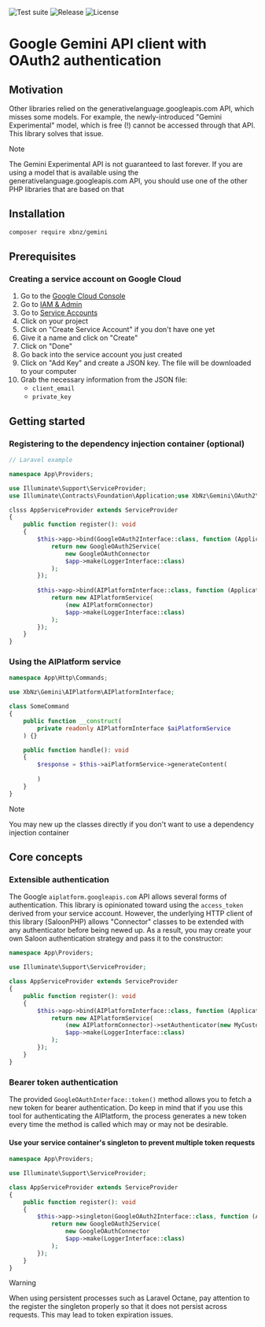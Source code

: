 ![Test suite](https://img.shields.io/github/workflow/status/XbNz/gemini/CI/main?style=flat-square)
![Release](https://img.shields.io/github/v/release/XbNz/gemini?style=flat-square)
![License](https://img.shields.io/github/license/XbNz/gemini?style=flat-square)

# Google Gemini API client with OAuth2 authentication
## Motivation
Other libraries relied on the generativelanguage.googleapis.com API, which misses some models. For example, the newly-introduced "Gemini Experimental" model, which is free (!) cannot be accessed through that API. This library solves that issue. 
> [!NOTE]
> The Gemini Experimental API is not guaranteed to last forever. If you are using a model that is available using the generativelanguage.googleapis.com API, you should use one of the other PHP libraries that are based on that

## Installation
```bash
composer require xbnz/gemini
```

## Prerequisites
### Creating a service account on Google Cloud
1. Go to the [Google Cloud Console](https://console.cloud.google.com/)
2. Go to [IAM & Admin](https://console.cloud.google.com/iam-admin/)
3. Go to [Service Accounts](https://console.cloud.google.com/iam-admin/serviceaccounts)
4. Click on your project
5. Click on "Create Service Account" if you don't have one yet
6. Give it a name and click on "Create"
7. Click on "Done"
8. Go back into the service account you just created
9. Click on "Add Key" and create a JSON key. The file will be downloaded to your computer
10. Grab the necessary information from the JSON file:
    - `client_email`
    - `private_key`

## Getting started

### Registering to the dependency injection container (optional)

```php
// Laravel example

namespace App\Providers;

use Illuminate\Support\ServiceProvider;
use Illuminate\Contracts\Foundation\Application;use XbNz\Gemini\OAuth2\Saloon\Connectors\GoogleOAuthConnector;

clsss AppServiceProvider extends ServiceProvider
{
    public function register(): void
    {
        $this->app->bind(GoogleOAuth2Interface::class, function (Application $app) {
            return new GoogleOAuth2Service(
                new GoogleOAuthConnector
                $app->make(LoggerInterface::class)
            );
        });
        
        $this->app->bind(AIPlatformInterface::class, function (Application $app) {
            return new AIPlatformService(
                (new AIPlatformConnector)
                $app->make(LoggerInterface::class)
            );
        });
    }
}
```

### Using the AIPlatform service
```php
namespace App\Http\Commands;

use XbNz\Gemini\AIPlatform\AIPlatformInterface;

class SomeCommand
{
    public function __construct(
        private readonly AIPlatformInterface $aiPlatformService
    ) {}

    public function handle(): void
    {
        $response = $this->aiPlatformService->generateContent(
            
        )
    }
}
````

> [!NOTE]
> You may new up the classes directly if you don't want to use a dependency injection container

## Core concepts
### Extensible authentication
The Google `aiplatform.googleapis.com` API allows several forms of authentication. This library is opinionated toward using the `access_token` derived from your service account. However, the underlying HTTP client of this library (SaloonPHP) allows "Connector" classes to be extended with any authenticator before being newed up. As a result, you may create your own Saloon authentication strategy and pass it to the constructor:
```php
namespace App\Providers;

use Illuminate\Support\ServiceProvider;

class AppServiceProvider extends ServiceProvider
{
    public function register(): void
    {
        $this->app->bind(AIPlatformInterface::class, function (Application $app) {
            return new AIPlatformService(
                (new AIPlatformConnector)->setAuthenticator(new MyCustomAuthenticator)
                $app->make(LoggerInterface::class)
            );
        });
    }
}
```

### Bearer token authentication
The provided `GoogleOAuthInterface::token()` method allows you to fetch a new token for bearer authentication. Do keep in mind that if you use this tool for authenticating the AIPlatform, the process generates a new token every time the method is called which may or may not be desirable.
#### Use your service container's singleton to prevent multiple token requests
```php
namespace App\Providers;

use Illuminate\Support\ServiceProvider;

class AppServiceProvider extends ServiceProvider
{
    public function register(): void
    {
        $this->app->singleton(GoogleOAuth2Interface::class, function (Application $app) {
            return new GoogleOAuth2Service(
                new GoogleOAuthConnector
                $app->make(LoggerInterface::class)
            );
        });
    }
}
```

> [!WARNING]
> When using persistent processes such as Laravel Octane, pay attention to the register the singleton properly so that it does not persist across requests. This may lead to token expiration issues.